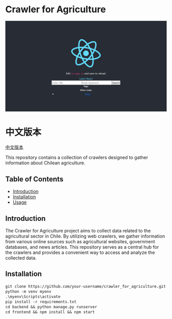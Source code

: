 # Crawler for Agriculture

![Crawler for Agriculture](static/demo.png)

# 中文版本
[中文版本](README-zh.md)

This repository contains a collection of crawlers designed to gather information about Chilean agriculture.

## Table of Contents

- [Introduction](#introduction)
- [Installation](#installation)
- [Usage](#usage)

## Introduction

The Crawler for Agriculture project aims to collect data related to the agricultural sector in Chile. By utilizing web crawlers, we gather information from various online sources such as agricultural websites, government databases, and news articles. This repository serves as a central hub for the crawlers and provides a convenient way to access and analyze the collected data.

## Installation
   ```
   git clone https://github.com/your-username/crawler_for_agriculture.git
   python -m venv myenv
   .\myenv\Scripts\activate
   pip install -r requirements.txt
   cd backend && python manage.py runserver
   cd frontend && npm install && npm start
   ```
